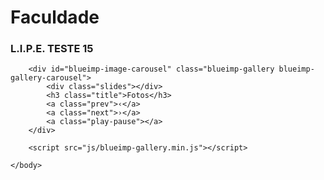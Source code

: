 # [](#header-1)Faculdade

### [](#header-3)L.I.P.E. TESTE 15


<html>
    <head>
        <link rel="stylesheet" href="css/blueimp-gallery.min.css"><!-- Stylesheet -->
    </head>
    <body>
    <script>
            var gallery = blueimp.Gallery([
                'Imgs/LipePhoto/lipe1.png',
                'Imgs/LipePhoto/lipe2.png',
                'Imgs/LipePhoto/lipe3.png'
            ]);
        </script>
        
        <div id="blueimp-image-carousel" class="blueimp-gallery blueimp-gallery-carousel">
            <div class="slides"></div>
            <h3 class="title">Fotos</h3>
            <a class="prev">‹</a>
            <a class="next">›</a>
            <a class="play-pause"></a>
        </div>
        
        <script src="js/blueimp-gallery.min.js"></script>

    </body>
</html>
